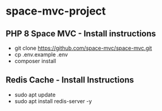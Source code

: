 # space-mvc-project

## PHP 8 Space MVC - Install instructions
- git clone https://github.com/space-mvc/space-mvc.git
- cp .env.example .env
- composer install

## Redis Cache - Install Instructions
- sudo apt update
- sudo apt install redis-server -y

